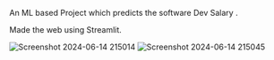 An ML based Project which predicts the software Dev Salary .

Made the web using Streamlit.

![Screenshot 2024-06-14 215014](https://github.com/sandeepgoudmacha/Predicting-Software-Dev-Salary/assets/143279752/d1e295f4-a3df-46e6-8790-39365599555d)
![Screenshot 2024-06-14 215045](https://github.com/sandeepgoudmacha/Predicting-Software-Dev-Salary/assets/143279752/1633f284-7965-4001-b622-99ac63a907aa)
